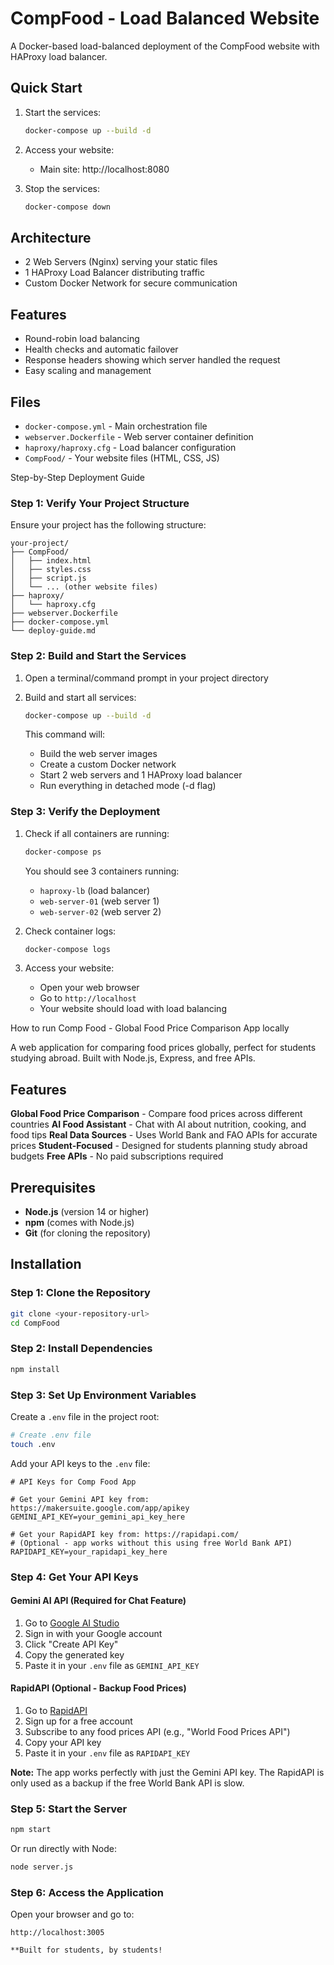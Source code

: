 # CompFood - Load Balanced Website

A Docker-based load-balanced deployment of the CompFood website with HAProxy load balancer.

## Quick Start

1. Start the services:
   ```bash
   docker-compose up --build -d
   ```

2. Access your website:
   - Main site: http://localhost:8080

3. Stop the services:
   ```bash
   docker-compose down
   ```

## Architecture

- 2 Web Servers (Nginx) serving your static files
- 1 HAProxy Load Balancer distributing traffic
- Custom Docker Network for secure communication

## Features

- Round-robin load balancing
- Health checks and automatic failover
- Response headers showing which server handled the request
- Easy scaling and management

## Files

- `docker-compose.yml` - Main orchestration file
- `webserver.Dockerfile` - Web server container definition
- `haproxy/haproxy.cfg` - Load balancer configuration
- `CompFood/` - Your website files (HTML, CSS, JS)

 Step-by-Step Deployment Guide

### Step 1: Verify Your Project Structure

Ensure your project has the following structure:
```
your-project/
├── CompFood/
│   ├── index.html
│   ├── styles.css
│   ├── script.js
│   └── ... (other website files)
├── haproxy/
│   └── haproxy.cfg
├── webserver.Dockerfile
├── docker-compose.yml
└── deploy-guide.md
```

### Step 2: Build and Start the Services

1. Open a terminal/command prompt in your project directory

2. Build and start all services:
   ```bash
   docker-compose up --build -d
   ```

   This command will:
   - Build the web server images
   - Create a custom Docker network
   - Start 2 web servers and 1 HAProxy load balancer
   - Run everything in detached mode (-d flag)

### Step 3: Verify the Deployment

1. Check if all containers are running:
   ```bash
   docker-compose ps
   ```

   You should see 3 containers running:
   - `haproxy-lb` (load balancer)
   - `web-server-01` (web server 1)
   - `web-server-02` (web server 2)

2. Check container logs:
   ```bash
   docker-compose logs
   ```

3. Access your website:
   - Open your web browser
   - Go to `http://localhost`
   - Your website should load with load balancing

 How to run Comp Food - Global Food Price Comparison App locally

A web application for comparing food prices globally, perfect for students studying abroad. Built with Node.js, Express, and free APIs.

## Features

**Global Food Price Comparison** - Compare food prices across different countries
**AI Food Assistant** - Chat with AI about nutrition, cooking, and food tips
**Real Data Sources** - Uses World Bank and FAO APIs for accurate prices
**Student-Focused** - Designed for students planning study abroad budgets
 **Free APIs** - No paid subscriptions required

## Prerequisites

- **Node.js** (version 14 or higher)
- **npm** (comes with Node.js)
- **Git** (for cloning the repository)

## Installation

### Step 1: Clone the Repository
```bash
git clone <your-repository-url>
cd CompFood
```

### Step 2: Install Dependencies
```bash
npm install
```

### Step 3: Set Up Environment Variables

Create a `.env` file in the project root:

```bash
# Create .env file
touch .env
```

Add your API keys to the `.env` file:

```env
# API Keys for Comp Food App

# Get your Gemini API key from: https://makersuite.google.com/app/apikey
GEMINI_API_KEY=your_gemini_api_key_here

# Get your RapidAPI key from: https://rapidapi.com/
# (Optional - app works without this using free World Bank API)
RAPIDAPI_KEY=your_rapidapi_key_here
```

### Step 4: Get Your API Keys

#### Gemini AI API (Required for Chat Feature)
1. Go to [Google AI Studio](https://makersuite.google.com/app/apikey)
2. Sign in with your Google account
3. Click "Create API Key"
4. Copy the generated key
5. Paste it in your `.env` file as `GEMINI_API_KEY`

#### RapidAPI (Optional - Backup Food Prices)
1. Go to [RapidAPI](https://rapidapi.com/)
2. Sign up for a free account
3. Subscribe to any food prices API (e.g., "World Food Prices API")
4. Copy your API key
5. Paste it in your `.env` file as `RAPIDAPI_KEY`

**Note:** The app works perfectly with just the Gemini API key. The RapidAPI is only used as a backup if the free World Bank API is slow.

### Step 5: Start the Server

```bash
npm start
```

Or run directly with Node:
```bash
node server.js
```

### Step 6: Access the Application

Open your browser and go to:
```
http://localhost:3005

**Built for students, by students!
